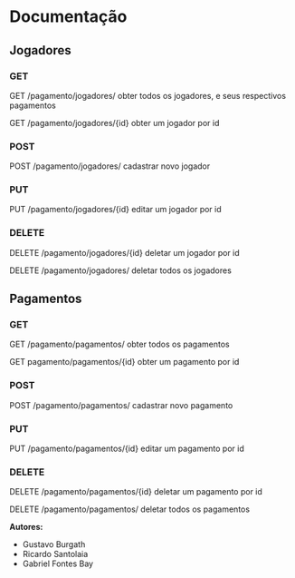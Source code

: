 # Documentação

## Jogadores

### GET
GET     /pagamento/jogadores/      obter todos os jogadores, e seus respectivos pagamentos

GET     /pagamento/jogadores/{id}  obter um jogador por id

### POST
POST    /pagamento/jogadores/      cadastrar novo jogador

### PUT
PUT     /pagamento/jogadores/{id}  editar um jogador por id

### DELETE
DELETE  /pagamento/jogadores/{id}  deletar um jogador por id

DELETE  /pagamento/jogadores/      deletar todos os jogadores

## Pagamentos

### GET
GET /pagamento/pagamentos/           obter todos os pagamentos

GET pagamento/pagamentos/{id}           obter um pagamento por id

### POST
POST /pagamento/pagamentos/            cadastrar novo pagamento

### PUT
PUT /pagamento/pagamentos/{id}             editar um pagamento por id 

### DELETE
DELETE /pagamento/pagamentos/{id}           deletar um pagamento por id

DELETE /pagamento/pagamentos/               deletar todos os pagamentos

**Autores:**  
- Gustavo Burgath  
- Ricardo Santolaia  
- Gabriel Fontes Bay
